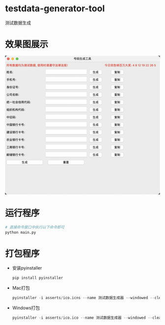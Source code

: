 # testdata-generator-tool
测试数据生成

# 效果图展示
<img src="./images/example.png" width="100%" height="50%" alt="运行效果图" align="center" />

# 运行程序
```python
# 直接命令窗口中执行以下命令即可
python main.py
```

# 打包程序
- 安装pyinstaller

    ```python
    pip install pyinstaller
    ```

- Mac打包

    ```python
    pyinstaller -i asserts/ico.icns --name 测试数据生成器 --windowed --clean --noconfirm --onefile --add-data ./asserts:./asserts main.py
    ```

- Windows打包

    ```python
    pyinstaller -i asserts/ico.ico --name 测试数据生成器 --windowed --clean --noconfirm --onefile --add-data "asserts;asserts" main.py
    ```